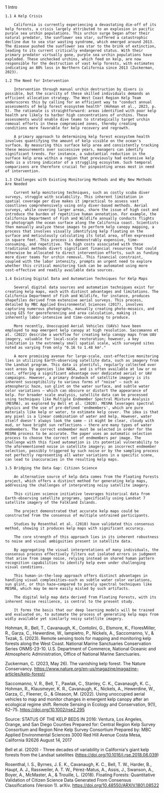 1 Intro

    1.1 A Kelp Crisis
        
        California is currently experiencing a devastating die-off of its kelp forests, a crisis largely attributed to an explosion in pacific purple sea urchin populations. This urchin surge began after their natural predator, the sunflower sea star, suffered a catastrophic decline due to sea star wasting syndrome, which emerged around 2013. The disease pushed the sunflower sea star to the brink of extinction, leading to its current critically endangered status. With their primary predator virtually gone, purple sea urchin populations have exploded. These unchecked urchins, which feed on kelp, are now responsible for the destruction of vast kelp forests, with estimates indicating an 80% loss in Northern California since 2013 (Zuckerman, 2023).

    1.2 The Need for Intervention

        Intervention through manual urchin destruction by divers is possible, but the scarcity of these skilled individuals demands an efficient allocation strategy. The West Coast Region Kelp Team underscores this by calling for an efficient way to "conduct annual assessments of kelp forest ecosystem health" (Hohman et al., 2023, p. 5). The rationale is straightforward: areas identified with poor kelp health are likely to harbor high concentrations of urchins. These assessments would enable dive teams to strategically target urchin removal efforts in these compromised zones, thereby creating conditions more favorable for kelp recovery and regrowth. 

        A primary approach to determining kelp forest ecosystem health involves quantifying the amount of kelp visible on the ocean's surface. By measuring this surface kelp area and consistently tracking these measurements over successive years, managers can identify significant trends. For instance, a substantial reduction in the surface kelp area within a region that previously had extensive kelp beds is a strong indicator of a struggling ecosystem. Such temporal comparisons are therefore crucial for pinpointing areas most in need of intervention.

    1.3 Challenges with Existing Monitoring Methods and Why New Methods Are Needed

        Current kelp monitoring techniques, such as costly scuba diver surveys, struggle with scalability. This inherent limitation in spatial coverage per dive makes it impractical to assess vast coastlines comprehensively using only diver-based methods. Aerial surveys, while covering larger areas, share the issue of high cost and introduce the burden of repetitive human annotation. For example, the California Department of Fish and Wildlife annually conducts flights to photograph the ocean surface along the California coast. Scientists then manually analyze these images to perform kelp canopy mapping, a process that involves visually identifying kelp floating on the surface and meticulously calculating its total area, often expressed in square feet. This process is demonstrably expensive, time-consuming, and repetitive. The high costs associated with these traditional methods divert significant financial resources that could otherwise be allocated to direct intervention efforts, such as funding more diver teams for urchin removal. This financial constraint, coupled with the labor intensity, prompts an urgent need to explore whether this critical monitoring task can be automated using more cost-effective and readily available data sources.

    1.4 Existing Digital Data and Automation Techniques for Kelp Maps

        Several digital data sources and automation techniques exist for creating kelp maps, each with distinct advantages and limitations. The California Department of Fish and Wildlife, for instance, produces shapefiles derived from extensive aerial surveys. This process, detailed by MBC Applied Environmental Sciences (2017), involves capturing numerous photographs, manually creating photo-mosaics, and using GIS for georeferencing and area calculation, making it inherently labor-intensive and time-consuming to produce.

        More recently, Unoccupied Aerial Vehicles (UAVs) have been employed to map emergent kelp canopy at high resolution. Saccomanno et al. (2022) describe a workflow for creating kelp canopy maps from UAV imagery, valuable for local-scale restoration; however, a key limitation is the extremely small spatial scale, with surveyed sites noted as varying from only "0.16 to 1.48 km²."

        A more promising avenue for large-scale, cost-effective monitoring lies in utilizing Earth-observing satellite data, such as imagery from the Landsat program. This data is plentiful, regularly collected over vast areas by agencies like NASA, and is often available at low or no cost, offering a significant advantage over dedicated aerial or UAV campaigns. However, a primary drawback of satellite imagery is its inherent susceptibility to various forms of "noise" – such as atmospheric haze, sun glint on the water surface, and subtle water color variations – which can obscure or distort the appearance of kelp. For broader scale analysis, satellite data can be processed using techniques like Multiple Endmember Spectral Mixture Analysis (MESMA), as explored by Bell et al. (2020). MESMA leverages spectral physics and the use of pre-defined 'endmembers', which are pure materials like kelp or water, to estimate kelp cover. The idea is that any pixel is a linear combination of water and kelp. However, water itself doesn't always look the same – it might be clear, cloudy with mud, or have bright sun reflections – there are many types of water endmembers. The correct endmember must be selected in order for the MESMA process to be accurate. The paper uses an automatic selection process to choose the correct set of endmembers per image. The challenge with this fixed automation is its potential vulnerability to the aforementioned noise in satellite imagery; an incorrect endmember selection, possibly triggered by such noise or by the sampling process not perfectly representing all water variations in a specific scene, can lead to inaccuracies in the resulting kelp maps.

    1.5 Bridging the Data Gap: Citizen Science

        An alternative source of kelp data comes from the Floating Forests project, which offers a distinct method for generating kelp maps, addressing the challenges of interpreting noisy satellite imagery. 
        
        This citizen science initiative leverages historical data from Earth-observing satellite programs, specifically using Landsat 7 satellite imagery of the Falkland Islands. 
        
        The project demonstrated that accurate kelp maps could be constructed from the consensus of multiple untrained participants. 
        
        Studies by Rosenthal et al. (2018) have validated this consensus method, showing it produces kelp maps with significant accuracy. 
        
        The core strength of this approach lies in its inherent robustness to noise and visual ambiguities present in satellite data. 
        
        By aggregating the visual interpretations of many individuals, the consensus process effectively filters out isolated errors in judgment that arise from image noise, relying instead on shared human pattern recognition capabilities to identify kelp even under challenging visual conditions. 
        
        This human-in-the-loop approach offers distinct advantages in handling visual complexities—such as subtle water color variations, sun glint, or thin haze—compared to purely spectral techniques like MESMA, which may be more easily misled by such artifacts. 
        
        The digital kelp map data derived from Floating Forests, with its inherent noise resilience, is central to the present study. 
        
        It forms the basis that our deep learning models will be trained and evaluated on, to automate the process of generating kelp maps from widly available yet similarly noisy satellite imagery.

















Hohman, R., Bell, T., Cavanaugh, K., Contolini, G., Elsmore, K., FloresMiller, R., Garza, C.,
Hewerdine, W., Iampietro, P., Nickels, A., Saccomanno, V., & Tezak, S. (2023). Remote
sensing tools for mapping and monitoring kelp forests along the West Coast. National
Marine Sanctuaries Conservation Series ONMS-23-10. U.S. Department of Commerce,
National Oceanic and Atmospheric Administration, Office of National Marine
Sanctuaries.

    

Zuckerman, C. (2023, May 26). The vanishing kelp forest. The Nature Conservancy.
https://www.nature.org/en-us/magazine/magazine-articles/kelp-forest/




Saccomanno, V. R., Bell, T., Pawlak, C., Stanley, C. K., Cavanaugh, K. C., Hohman, R., Klausmeyer, K. R., Cavanaugh, K., Nickels, A., Hewerdine, W., Garza, C., Fleener, G., & Gleason, M. (2022). Using unoccupied aerial vehicles to map and monitor changes in emergent kelp canopy after an ecological regime shift. Remote Sensing in Ecology and Conservation, 9(1), 62–75. https://doi.org/10.1002/rse2.295


Source: STATUS OF THE KELP BEDS IN 2016:
	Ventura, Los Angeles,
	Orange, and San Diego Counties
	Prepared for:
	Central Region Kelp Survey Consortium and
	Region Nine Kelp Survey Consortium
	Prepared by:
	MBC Applied Environmental Sciences
	3000 Red Hill Avenue
	Costa Mesa, California 92626
	August 14, 2017




Bell et al. (2020) - Three decades of variability in California's giant kelp forests from the Landsat satellites (https://doi.org/10.1016/j.rse.2018.06.039)



Rosenthal, I. S., Byrnes, J. E. K., Cavanaugh, K. C., Bell, T. W., Harder, B., Haupt, A. J., Rassweiler, A. T. W., Pérez-Matus, A., Assis, J., Swanson, A., Boyer, A., McMaster, A., & Trouille, L. (2018). Floating Forests: Quantitative Validation of Citizen Science Data Generated From Consensus Classifications (Version 1). arXiv. https://doi.org/10.48550/ARXIV.1801.08522